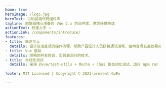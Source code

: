 ```yaml
---
home: true
heroImage: /logo.jpg
heroText: 古珀前端代码组件库
tagline: 前端组精心准备的 Vue 2.x 的组件库，供您任意挑选
actionText: 快速上手 →
actionLink: /components/introduce/
features:
- title: 简洁至上
  details: 设计简洁直观的操作流程，帮助产品设计人员搭建逻辑清晰、结构合理且高效易用的产品。
- title: Vue 驱动
  details: 顺畅的开发体验，实践最流行的技术。
- title: 自动化测试
  details: 采用 @vue/test-utils + Mocha + Chai 做自动化测试，运行 npm run test:unit 即可实时测试代码。
  
footer: MIT Licensed | Copyright © 2021-present GuPo

---
```


